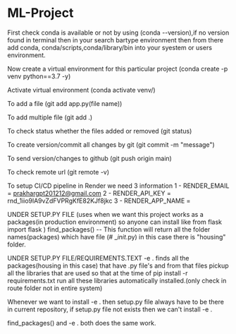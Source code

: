 # ML-Project

First check conda is available or not by using (conda --version),if no version found in terminal then in your search bartype environment then from there add conda, conda/scripts,conda/library/bin into your syestem or users environment.

Now create a virtual environment for this particular project (conda create -p venv python==3.7 -y)

Activate virtual environment (conda activate venv/)

To add a file (git add app.py(file name))

To add multiple file (git add .)

To check status whether the files added or removed (git status)

To create version/commit all changes by git (git commit -m "message")

To send version/changes to github (git push origin main)

To check remote url (git remote -v)

To setup CI/CD pipeline in Render we need 3 information
1 - RENDER_EMAIL = prakhargpt201212@gmail.com
2 - RENDER_API_KEY = rnd_1iio9lA9vZdFVPRgKfE82KJf8jkc
3 - RENDER_APP_NAME = 


UNDER SETUP.PY FILE (uses when we want this project works as a packages(in production environment) 
so anyone can install like from flask import flask  )
find_packages() -- This function will return all the folder names(packages) which have
file (# __init_.py) in this case there is "housing" folder. 


UNDER SETUP.PY FILE/REQUIREMENTS.TEXT
-e . finds all the packages(housing in this case) that have .py file's and from that files
pickup all the libraries that are used so that at the time of pip install -r requirements.txt
run all these libraries automatically installed.(only check in route folder not in entire system)

Whenever we want to install -e . then setup.py file always have to be there in current repository, 
if setup.py file not exists then we can't install -e .

find_packages() and -e . both does the same work.